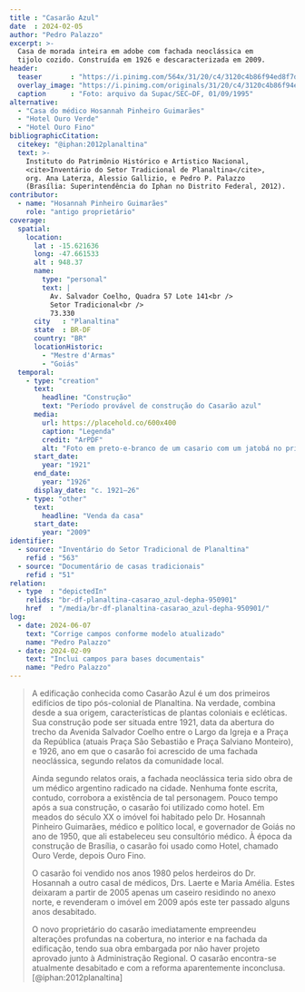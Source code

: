 ```yaml
---
title : "Casarão Azul"
date  : 2024-02-05
author: "Pedro Palazzo"
excerpt: >-
  Casa de morada inteira em adobe com fachada neoclássica em
  tijolo cozido. Construída em 1926 e descaracterizada em 2009.
header:
  teaser       : "https://i.pinimg.com/564x/31/20/c4/3120c4b86f94ed8f7d2d33f56d38cc0a.jpg"
  overlay_image: "https://i.pinimg.com/originals/31/20/c4/3120c4b86f94ed8f7d2d33f56d38cc0a.jpg"
  caption      : "Foto: arquivo da Supac/SEC–DF, 01/09/1995"
alternative:
  - "Casa do médico Hosannah Pinheiro Guimarães"
  - "Hotel Ouro Verde"
  - "Hotel Ouro Fino"
bibliographicCitation:
  citekey: "@iphan:2012planaltina"
  text: >-
    Instituto do Patrimônio Histórico e Artistico Nacional,
    <cite>Inventário do Setor Tradicional de Planaltina</cite>,
    org. Ana Laterza, Alessio Gallizio, e Pedro P. Palazzo
    (Brasília: Superintendência do Iphan no Distrito Federal, 2012).
contributor:
  - name: "Hosannah Pinheiro Guimarães"
    role: "antigo proprietário"
coverage:
  spatial:
    location:
      lat : -15.621636
      long: -47.661533
      alt : 948.37
      name:
        type: "personal"
        text: |
          Av. Salvador Coelho, Quadra 57 Lote 141<br />
          Setor Tradicional<br />
          73.330
      city   : "Planaltina"
      state  : BR-DF
      country: "BR"
      locationHistoric:
        - "Mestre d'Armas"
        - "Goiás"
  temporal:
    - type: "creation"
      text:
        headline: "Construção"
        text: "Período provável de construção do Casarão azul"
      media:
        url: https://placehold.co/600x400
        caption: "Legenda"
        credit: "ArPDF"
        alt: "Foto em preto-e-branco de um casario com um jatobá no primeiro plano"
      start_date:
        year: "1921"
      end_date:
        year: "1926"
      display_date: "c. 1921–26"
    - type: "other"
      text:
        headline: "Venda da casa"
      start_date:
        year: "2009"
identifier:
  - source: "Inventário do Setor Tradicional de Planaltina"
    refid : "563"
  - source: "Documentário de casas tradicionais"
    refid : "51"
relation:
  - type  : "depictedIn"
    relids: "br-df-planaltina-casarao_azul-depha-950901"
    href  : "/media/br-df-planaltina-casarao_azul-depha-950901/"
log:
  - date: 2024-06-07
    text: "Corrige campos conforme modelo atualizado"
    name: "Pedro Palazzo"
  - date: 2024-02-09
    text: "Inclui campos para bases documentais"
    name: "Pedro Palazzo"
---
```



> A edificação conhecida como Casarão Azul é um dos primeiros edifícios
> de tipo pós-colonial de Planaltina. Na verdade, combina desde a sua
> origem, características de plantas coloniais e ecléticas. Sua
> construção pode
> ser situada entre 1921, data da abertura do trecho da Avenida Salvador
> Coelho entre o Largo da Igreja e a Praça da República (atuais Praça São
> Sebastião e Praça Salviano Monteiro), e 1926, ano em que o casarão foi
> acrescido de uma fachada neoclássica, segundo relatos da comunidade
> local.
> 
> Ainda segundo relatos orais, a fachada neoclássica teria sido obra de um
> médico argentino radicado na cidade. Nenhuma fonte escrita, contudo,
> corrobora a existência de tal personagem. Pouco tempo após a sua
> construção, o casarão foi utilizado como hotel. Em meados do século XX o
> imóvel foi habitado pelo Dr. Hosannah Pinheiro Guimarães, médico e
> político local, e governador de Goiás no ano de 1950, que ali
> estabeleceu seu consultório médico. À época da construção de Brasília, o
> casarão foi usado como Hotel, chamado Ouro Verde, depois Ouro Fino.
> 
> O casarão foi vendido nos anos 1980 pelos herdeiros do Dr. Hosannah a
> outro casal de médicos, Drs. Laerte e Maria Amélia. Estes deixaram a
> partir de 2005 apenas um caseiro residindo no anexo norte, e revenderam
> o imóvel em 2009 após este ter passado alguns anos desabitado.
> 
> O novo proprietário do casarão imediatamente empreendeu alterações
> profundas na cobertura, no interior e na fachada da edificação, tendo
> sua obra embargada por não haver projeto aprovado junto à Administração
> Regional. O casarão encontra-se atualmente desabitado e com a reforma
> aparentemente inconclusa. [@iphan:2012planaltina]


